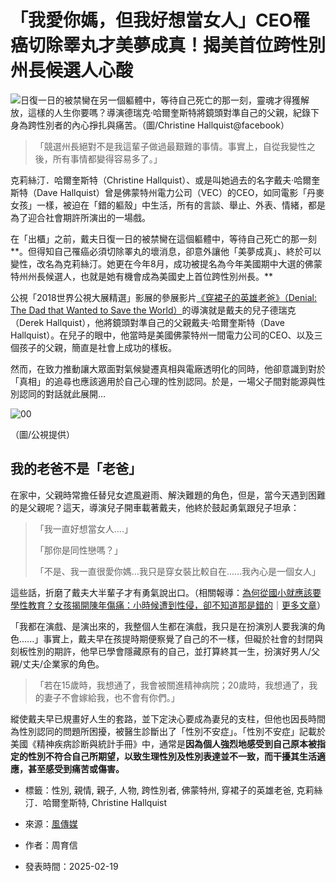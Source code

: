# 「我愛你媽，但我好想當女人」CEO罹癌切除睪丸才美夢成真！揭美首位跨性別州長候選人心酸

![日復一日的被禁臠在另一個軀體中，等待自己死亡的那一刻，靈魂才得獲解放，這樣的人生你要嗎？導演德瑞克‧哈爾奎斯特將鏡頭對準自己的父親，紀錄下身為跨性別者的內心掙扎與痛苦。（圖/Christine Hallquist@facebook）](https://image.cache.storm.mg/styles/smg-800x533-fp/s3/media/image/2018/11/06/20181106-021038_U3792_M470088_ecd5.jpg?itok=BNG3U6C7)

> 「競選州長絕對不是我這輩子做過最艱難的事情。事實上，自從我變性之後，所有事情都變得容易多了。」

克莉絲汀．哈爾奎斯特（Christine Hallquist）、或是叫她過去的名字戴夫‧哈爾奎斯特（Dave Hallquist）曾是佛蒙特州電力公司（VEC）的CEO，如同電影「丹麥女孩」一樣，被迫在「錯的軀殼」中生活，所有的言談、舉止、外表、情緒，都是為了迎合社會期許所演出的一場戲。

在「出櫃」之前，戴夫日復一日的被禁臠在這個軀體中，等待自己死亡的那一刻**。但得知自己罹癌必須切除睪丸的壞消息，卻意外讓他「美夢成真」、終於可以變性，改名為克莉絲汀。她更在今年8月，成功被提名為今年美國期中大選的佛蒙特州州長候選人，也就是她有機會成為美國史上首位跨性別州長。**

公視「2018世界公視大展精選」影展的參展影片[《穿裙子的英雄老爸》（Denial: The Dad that Wanted to Save the World）](https://2018bestinput.pts.org.tw/doc06.html)的導演就是戴夫的兒子德瑞克（Derek Hallquist），他將鏡頭對準自己的父親戴夫‧哈爾奎斯特（Dave Hallquist）。在兒子的眼中，他當時是美國佛蒙特州一間電力公司的CEO、以及三個孩子的父親，簡直是社會上成功的樣板。

然而，在致力推動讓大眾面對氣候變遷真相與電廠透明化的同時，他卻意識到對於「真相」的追尋也應該適用於自己心理的性別認同。於是，一場父子間對能源與性別認同的對話就此展開…

![00](https://image.cache.storm.mg/styles/smg-800xauto-er/s3/media/image/2018/11/06/20181106-021113_U3792_M470089_a791.jpg?itok=YkhpdFWl)

（圖/公視提供）

## 我的老爸不是「老爸」

在家中，父親時常擔任替兒女遮風避雨、解決難題的角色，但是，當今天遇到困難的是父親呢？這天，導演兒子開車載著戴夫，他終於鼓起勇氣跟兒子坦承：

> 「我一直好想當女人....」
> 
> 「那你是同性戀嗎？」
> 
> 「不是、我一直很愛你媽...我只是穿女裝比較自在......我內心是一個女人」

這些話，折磨了戴夫大半輩子才有勇氣說出口。（相關報導：[為何從國小就應該要學性教育？女孩揭開陳年傷痛：小時候遭到性侵，卻不知道那是錯的](/lifestyle/583270)｜[更多文章](https://www.storm.mg/lifestyles)）

「我都在演戲、是演出來的，我整個人生都在演戲，我只是在扮演別人要我演的角色......」事實上，戴夫早在孩提時期便察覺了自己的不一樣，但礙於社會的封閉與刻板性別的期許，他早已學會隱藏原有的自己，並打算終其一生，扮演好男人/父親/丈夫/企業家的角色。

> 「若在15歲時，我想通了，我會被關進精神病院；20歲時，我想通了，我的妻子不會嫁給我，也不會有你們。」

縱使戴夫早已規畫好人生的套路，並下定決心要成為妻兒的支柱，但他也因長時間為性別認同的問題所困擾，被醫生診斷出了「性別不安症」。「性別不安症」記載於美國《精神疾病診断與統計手冊》中，通常是**因為個人強烈地感受到自己原本被指定的性別不符合自己所期望，以致生理性別及性別表達並不一致，而干擾其生活適應，甚至感受到痛苦或傷害。**

- 標籤：性別, 親情, 親子, 人物, 跨性別者, 佛蒙特州, 穿裙子的英雄老爸, 克莉絲汀．哈爾奎斯特, Christine Hallquist

- 來源：[風傳媒](https://www.storm.mg/lifestyle/590220) 
- 作者：周育信
- 發表時間：2025-02-19
